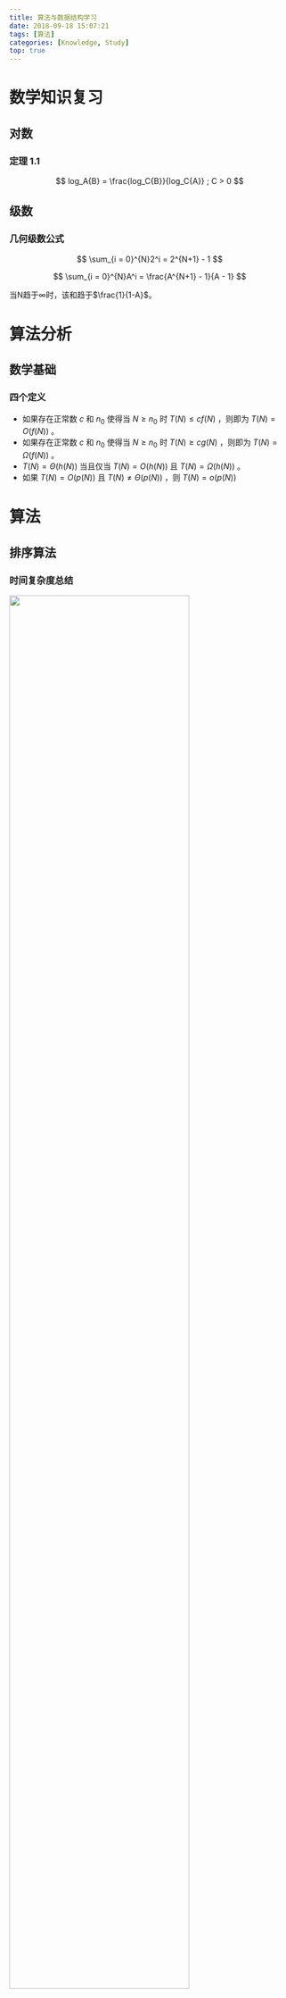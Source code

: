```yaml
---
title: 算法与数据结构学习
date: 2018-09-18 15:07:21
tags: [算法]
categories: [Knowledge, Study]
top: true
---
```


# 数学知识复习

## 对数

### 定理 1.1
$$ log_A{B} = \frac{log_C{B}}{log_C{A}} ; C > 0 $$

## 级数

### 几何级数公式

$$ \sum_{i = 0}^{N}2^i = 2^{N+1} - 1 $$

$$ \sum_{i = 0}^{N}A^i = \frac{A^{N+1} - 1}{A - 1} $$

当N趋于$\infty$时，该和趋于$\frac{1}{1-A}$。

# 算法分析

## 数学基础

### 四个定义

- 如果存在正常数 $c$ 和 $n_0$ 使得当 $N \geq n_0$ 时 $T(N) \leq cf(N)$ ，则即为 $T(N) = O(f(N))$ 。
- 如果存在正常数 $c$ 和 $n_0$ 使得当 $N \geq n_0$ 时 $T(N) \geq cg(N)$ ，则即为 $T(N) = \Omega(f(N))$ 。
- $T(N) = \Theta (h(N))$ 当且仅当 $T(N) = O(h(N))$ 且 $T(N) = \Omega(h(N))$ 。
- 如果 $T(N) = O(p(N))$ 且 $T(N) \neq \Theta(p(N))$ ，则 $T(N) = o(p(N))$

# 算法

## 排序算法

### 时间复杂度总结

<img src = "2018_09_26_01.jpg" width = "80%" />

### 插入排序

#### 原理

- 自我理解像扑克牌起牌一样，一张一张插入到已有的序列中

<img src = "2018_09_26_02.gif" width = "80%" />

```c++
    /*
     * @function 用插入排序数组
     * @param data 数组首地址
     * @param length 数组长度
     * @param order 排列顺序：顺序，true；倒序，false
     */
    template<typename T>
    void insertionSort(T *data, int length, bool order = true) {
        T tmp = 0;
        for (int i = 1; i < length; ++i) {
            tmp = data[i];
            int j = 0;
            for (j = i; j > 0 && ((data[j - 1] > tmp) ^ !order); --j) {
                data[j] = data[j - 1];
            }
            data[j] = tmp;
        }
    }
```

#### 定理

- $N$个互异数的数组的平均逆序数是$N(N-1)/4$。
- 通过交换相邻元素进行排序的任何算法平均需要$\Omega(N^2)$时间。

### 希尔排序

- 带间隔的插入排序

<img src = "2018_09_26_03.gif" width = "80%" />

```c++
    /*
     * @function 用希尔增量的希尔排序数组
     * @param data 数组首地址
     * @param length 数组长度
     * @param order 排列顺序：顺序，true；倒序，false
     */
    template<typename T>
    void shellSort(T *data, int length, bool order = true) {
        T tmp = 0;
        for (int increment = length / 2; increment > 0; increment /= 2) {
            for (int i = increment; i < length; ++i) {
                tmp = data[i];
                int j = 0;
                for (j = i; j >= increment && ((data[j - increment] > tmp) ^ !order); j -= increment) {
                    data[j] = data[j - increment];
                }
                data[j] = tmp;
            }
        }
    }
```

#### 定理

- 使用希尔增量时希尔排序的最坏情形的运行时间为$\Theta(N^2)$。
- 使用Hibbard增量的希尔排序的最坏情形运行时间为$\Theta(N^{\frac{3}{2}})$

### 堆排序

-

<img src = "2018_09_26_04.gif" width = "80%" />

## 最短路径算法

### Dijkstra(迪杰斯特拉)算法

Dijkstra(迪杰斯特拉)算法是典型的单源最短路径算法，用于计算一个节点到其他所有节点的最短路径。主要特点是以起始点为中心向外层层扩展，直到扩展到终点为止。

#### 算法描述

<img src = "2019_02_23_08.png" width = "40%">

<img src = "2019_02_23_09.png" width = "80%">

示例，自己写的，没有考虑内存和时间，改了一下，变成有向路径算法。无向路径可以使用上述U集作为while判断，减少循环次数

```c++
    #include "log.hpp"

    #include <iostream>
    #include <memory>
    #include <vector>
    #include <fstream>
    #include <map>

    #define InputFileName "../input.txt"

    using namespace std;

    //按行返回数据
    int readFile(string &input) {
        input = "";
        static ifstream inFile(InputFileName);
        if (!inFile) {
            LOG_ERROR("Failed to open file %s", InputFileName);
            return -1;
        }

        while (!inFile.eof()) {
            char buf[128];
            inFile.getline(buf, 128);
            input = string(buf);
            return 0;
        }

        return -1;
    }

    //将字母转成数字
    int getIndex(char a) {
        switch (a) {
            case 'A':
                return 0;

            case 'B':
                return 1;

            case 'C':
                return 2;

            case 'D':
                return 3;

            case 'E':
                return 4;

            case 'F':
                return 5;

            default:
                return -1;
        }
    }

    //将数字转成字母
    char getChar(int a) {
        switch (a) {
            case 0:
                return 'A';

            case 1:
                return 'B';

            case 2:
                return 'C';

            case 3:
                return 'D';

            case 4:
                return 'E';

            case 5:
                return 'F';

            default:
                return -1;
        }
    }

    int main() {
        //由于已知点数量，第一行废掉
        string inputStr = "";
        if (readFile(inputStr) != 0) {
            LOG_ERROR("Read file error");
            return -1;
        }

        //定义距离矩阵
        int distance[6][6] = {0};
        for (int i = 0; i < 6; ++i) {
            for (int j = 0; j < 6; ++j) {
                //初始化所有距离为-1
                distance[i][j] = -1;
            }
            //自己到自己为0
            distance[i][i] = 0;
        }

        map<char, string> road;
        while (readFile(inputStr) == 0) {
            int a = getIndex(inputStr[0]);      //第一个点
            int b = getIndex(inputStr[2]);      //第二个点
            int c = stoi(inputStr.substr(3));   //距离
            //赋值给距离矩阵
            LOG_INFO("%c--%c: %d", getChar(a), getChar(b), c);
            distance[a][b] = c;
        }

        while (true) {
            bool change = false;
            for (int i = 0; i < 6; ++i) {
                //U集合中A点可到达的点i
                if (distance[0][i] != -1) {
                    //将路径加进去
                    if (road.count(getChar(i)) == 0) {
                        string roadStr = "A";
                        road[getChar(i)] = roadStr + getChar(i);
                    }

                    for (int j = 0; j < 6; ++j) {
                        //筛选出i点可到达的j点
                        if (distance[i][j] != -1) {
                            //A点不可到达j点或者当前已计算的距离大于A从i到达j的距离
                            if (distance[0][j] == -1 ||
                                distance[0][j] > (distance[0][i] + distance[i][j])) {
                                change = true;
                                //更新距离表
                                distance[0][j] = distance[0][i] + distance[i][j];
                                //更新路径表
                                string tmpStr = road[getChar(i)];
                                road[getChar(j)] = tmpStr + getChar(j);
                            }
                        }
                    }
                }
            }

            //一轮没有改变则证明已经计算完毕
            if (!change) {
                break;
            }
        }

        for (int i = 0; i < 6; ++i) {
            for (int j = 0; j < 6; ++j) {
                PRINT("%d\t", distance[i][j]);
            }
            PRINT("\r\n");
        }

        //打印结果
        PRINT("\r\n");
        LOG_INFO("Result:");
        for (int m = 0; m < 6; ++m) {
            LOG_INFO("%c %s: %d", getChar(m), road[getChar(m)].c_str(), distance[0][m]);
        }
    }
```

### Floyd算法

Floyd-Warshall算法（Floyd-Warshall algorithm）是解决任意两点间的最短路径的一种算法，可以正确处理有向图或负权的最短路径问题，同时也被用于计算有向图的传递闭包。Floyd-Warshall算法的时间复杂度为O(N3)，空间复杂度为O(N2)。

#### 算法描述

使用距离矩阵，从第一个顶点开始，计算所有两个点通过1点的路径是否是最短。然后再从第二个顶点开始，同样计算所有两个点的路径是否是最短，直到所有点计算完毕，得到的距离矩阵即为最短路径。

示例

```c++
    #include "log.hpp"

    #include <iostream>
    #include <memory>
    #include <vector>
    #include <fstream>
    #include <map>

    #define InputFileName "../input.txt"

    using namespace std;

    //按行返回数据
    int readFile(string &input) {
        input = "";
        static ifstream inFile(InputFileName);
        if (!inFile) {
            LOG_ERROR("Failed to open file %s", InputFileName);
            return -1;
        }

        while (!inFile.eof()) {
            char buf[128];
            inFile.getline(buf, 128);
            input = string(buf);
            return 0;
        }

        return -1;
    }

    //将字母转成数字
    int getIndex(char a) {
        switch (a) {
            case 'A':
                return 0;

            case 'B':
                return 1;

            case 'C':
                return 2;

            case 'D':
                return 3;

            case 'E':
                return 4;

            case 'F':
                return 5;

            default:
                return -1;
        }
    }

    //将数字转成字母
    char getChar(int a) {
        switch (a) {
            case 0:
                return 'A';

            case 1:
                return 'B';

            case 2:
                return 'C';

            case 3:
                return 'D';

            case 4:
                return 'E';

            case 5:
                return 'F';

            default:
                return -1;
        }
    }

    int main() {
        //由于已知点数量，第一行废掉
        string inputStr = "";
        if (readFile(inputStr) != 0) {
            LOG_ERROR("Read file error");
            return -1;
        }

        //定义距离矩阵
        int distance[6][6] = {0};
        for (int i = 0; i < 6; ++i) {
            for (int j = 0; j < 6; ++j) {
                //初始化所有距离为-1
                distance[i][j] = -1;
            }
            //自己到自己为0
            distance[i][i] = 0;
        }

        map<string, string> road;
        while (readFile(inputStr) == 0) {
            int a = getIndex(inputStr[0]);      //第一个点
            int b = getIndex(inputStr[2]);      //第二个点
            int c = stoi(inputStr.substr(3));   //距离
            //赋值给距离矩阵
            LOG_INFO("%c--%c: %d", getChar(a), getChar(b), c);
            distance[a][b] = c;
            //添加到路由表
            char tmp[2] = {getChar(a), getChar(b)};
            road[tmp] = string(tmp);
        }

        for (int k = 0; k < 6; ++k) {
            for (int i = 0; i < 6; ++i) {
                for (int j = 0; j < 6; ++j) {
                    //添加key
                    char tmp[3] = {getChar(i), getChar(j), 0x00};
                    //防止路径遗漏，补充路由表
                    if (distance[i][j] != -1 && road.count(tmp) == 0) {
                        road[tmp] = tmp;
                    }
                    //可通过k到达i且可通过k到达j
                    if (distance[i][k] != -1 && distance[k][j] != -1) {
                        //ij之间没有通路或者当前计算的最短路径大于通过k到达的距离
                        if (distance[i][j] == -1 ||
                            distance[i][j] > distance[i][k] + distance[k][j]) {
                            distance[i][j] = distance[i][k] + distance[k][j];
                            //更新路由表
                            char tmp1[3] = {getChar(i), getChar(k), 0x00};
                            char tmp2[3] = {getChar(k), getChar(j), 0x00};
                            string tmpRoad = road[tmp1];
                            tmpRoad.pop_back();     //防止重复字母
                            road[tmp] = tmpRoad + road[tmp2];
                        }
                    }
                }
            }
        }

        for (int i = 0; i < 6; ++i) {
            for (int j = 0; j < 6; ++j) {
                PRINT("%d\t", distance[i][j]);
            }
            PRINT("\r\n");
        }

        //打印结果
        PRINT("\r\n");
        LOG_INFO("Result:");
        for (int m = 0; m < 6; ++m) {
            char tmp[3] = {getChar(m), 0x00, 0x00};
            for (int i = 0; i < 6; ++i) {
                tmp[1] = getChar(i);
                LOG_INFO("%c->%c %s: %d", tmp[0], tmp[1], road[tmp].c_str(), distance[m][i]);
            }
        }
    }
```

# 数据结构

## 树

### 遍历

#### <span id = "treeSpan">树的深度优先和广度优先遍历</span>

定义树结构

<img src = "2019_02_27_10.png" width = "40%">

##### 深度优先遍历

深度优先遍历（Depth First Search），简称DFS，其原则是，沿着一条路径一直找到最深的那个节点，当没有子节点的时候，返回上一级节点，寻找其另外的子节点，继续向下遍历，没有就向上返回一级，直到所有的节点都被遍历到，每个节点只能访问一次。

###### 算法步骤：

使用栈的数据结构实现

1. 首先将根节点1压入栈中【1】
2. 将1节点弹出，找到1的两个子节点3，2，首先压入3节点，再压入2节点（后压入左节点的话，会先取出左节点，这样就保证了先遍历左节点），2节点再栈的顶部，最先出来【2，3】
3. 弹出2节点，将2节点的两个子节点5，4压入【4，5，3】
4. 弹出4节点，将4的子节点9，8压入【8，9，5，3】
5. 弹出8，8没有子节点，不压入【9，5，3】
6. 弹出9，9没有子节点，不压入【5，3】
7. 弹出5，5有一个节点，压入10，【10，3】
8. 弹出10，10没有节点，不压入【3】
9. 弹出3，压入3的子节点7，6【6，7】
10. 弹出6，没有子节点【7】
11. 弹出7，没有子节点，栈为空【】，算法结束

出栈顺序【1，2，4，8，9，5，10，3，6，7】

```c++
    #include <stack>
    #include <memory>
    #include <vector>

    //树结构
    typedef struct Node {
        int value;
        vector<shared_ptr<Node>> pChild;
        weak_ptr<Node> pParent;
    } Node;

    //深度优先打印节点
    void printNodesDeepFirst(const shared_ptr<Node> &node) {
        stack<shared_ptr<Node>> myStack;
        myStack.push(node);
        while (myStack.size() > 0) {
            shared_ptr<Node> pTmp = myStack.top();
            myStack.pop();
            PRINT("%d ", pTmp->value);

            //由于栈的后进先出特性，需要倒序使左节点先出
            for (int i = pTmp->pChild.size(); i != 0; --i) {
                myStack.push(pTmp->pChild[i - 1]);
            }
        }
        PRINT("\r\n");
    }
```

##### 广度优先遍历

广度优先遍历（Breadth First Search），简称BFS；广度优先遍历的原则就是对每一层的节点依次访问，一层访问结束后，进入下一层，直到最后一个节点，同样的，每个节点都只访问一次。

###### 算法步骤：

使用队列的数据结构实现

1. 节点1，插入队列【1】
2. 取出节点1，插入1的子节点2，3 ，节点2在队列的前端【2，3】
3. 取出节点2，插入2的子节点4，5，节点3在队列的最前端【3，4，5】
4. 取出节点3，插入3的子节点6，7，节点4在队列的最前端【4，5，6，7】
5. 取出节点4，插入3的子节点8，9，节点5在队列的最前端【5，6，7，8，9】
6. 取出节点5，插入5的子节点10，节点6在队列的最前端【6，7，8，9，10】
7. 取出节点6，没有子节点，不插入，节点7在队列的最前端【7，8，9，10】
8. 取出节点7，没有子节点，不插入，节点8在队列的最前端【8，9，10】
9. 取出节点8，没有子节点，不插入，节点9在队列的最前端【9，10】
10. 取出节点9，没有子节点，不插入，节点10在队列的最前端【10】
11. 取出节点10，队列为空，算法结束

我们看一下节点出队的顺序【1，2，3，4，5，6，7，8，9，10】

```c++
    #include <queue>
    #include <memory>
    #include <vector>

    //树结构
    typedef struct Node {
        int value;
        vector<shared_ptr<Node>> pChild;
        weak_ptr<Node> pParent;
    } Node;

    //广度优先打印节点
    void printNodesWidthFirst(const shared_ptr<Node> &node) {
        queue<shared_ptr<Node>> myQueue;
        myQueue.push(node);
        while (myQueue.size() > 0) {
            shared_ptr<Node> pTmp = myQueue.front();
            myQueue.pop();
            PRINT("%d ", pTmp->value);

            for (auto tmp : pTmp->pChild) {
                myQueue.push(tmp);
            }
        }
        PRINT("\r\n");
    }
```

#### <span id = "towTree">二叉树前中后序遍历</span>

- 前序遍历指先访问根，然后访问子树的遍历方式

<img src = "2019_02_22_05.png" width = "40%">

```C
    void in_order_traversal(TreeNode *root) {
        // Do Something with root
        if (root->lchild != NULL)
            in_order_traversal(root->lchild);
        if (root->rchild != NULL)
            in_order_traversal(root->rchild);
    }
```

- 中序遍历指先访问左（右）子树，然后访问根，最后访问右（左）子树的遍历方式

<img src = "2019_02_22_06.png" width = "40%">

```C
    void in_order_traversal(TreeNode *root) {
        if (root->lchild != NULL)
            in_order_traversal(root->lchild);
        // Do Something with root
        if (root->rchild != NULL)
            in_order_traversal(root->rchild);
    }
```

- 后序遍历指先访问子树，然后访问根的遍历方式

<img src = "2019_02_22_07.png" width = "40%">

```C
    void in_order_traversal(TreeNode *root) {
        if (root->lchild != NULL)
            in_order_traversal(root->lchild);
        if (root->rchild != NULL)
            in_order_traversal(root->rchild);
        // Do Something with root
    }
```

### 二叉搜索树

二叉查找树（Binary Search Tree），（又：二叉搜索树，二叉排序树）它或者是一棵空树，或者是具有下列性质的二叉树：
**若它的左子树不空，则左子树上所有结点的值均小于它的根结点的值； 若它的右子树不空，则右子树上所有结点的值均大于它的根结点的值；**
它的左、右子树也分别为二叉排序树。

#### 性质

二叉排序树的查找过程和次优二叉树类似，通常采取二叉链表作为二叉排序树的存储结构。**中序遍历**二叉排序树可得到一个关键字的有序序列，一个无序序列可以通过构造一棵二叉排序树变成一个有序序列，构造树的过程即为对无序序列进行排序的过程。每次插入的新的结点都是二叉排序树上新的叶子结点，在进行插入操作时，不必移动其它结点，只需改动某个结点的指针，由空变为非空即可。搜索,插入,删除的复杂度等于树高，O(log(n)).

### 大（小）根堆（优先队列）

大（小）根堆是堆的两种形式之一。根结点（亦称为堆顶）的关键字是堆里所有结点关键字中最大（小）者，称为大（小）根堆，又称最大（小）堆、大（小）顶堆。大（小）根堆要求根节点的关键字既大（小）于或等于左子树的关键字值，又大（小）于或等于右子树的关键字值。
普通的队列是一种先进先出的数据结构，元素在队列尾追加，而从队列头删除。在优先队列中，元素被赋予优先级。当访问元素时，具有最高优先级的元素最先删除。优先队列具有最高级先出 （first in, largest out）的行为特征。通常采用堆数据结构来实现。

#### 性质和应用

- 最大或最小值在堆顶，可以用于排序数组
- 可以用队列表示，第$i$个元素大于或者小于第$i * 2$和第$i * 2 + 1$个元素
- 最基本的应用，查找[数组最小（大）k个值](/2019/10/21/2019-10-21-programQuestion/#minKNumber)
- [C++标准库有接口可以直接应用](/2018/07/06/2018-07-06-CppStudy/#bigHeap)